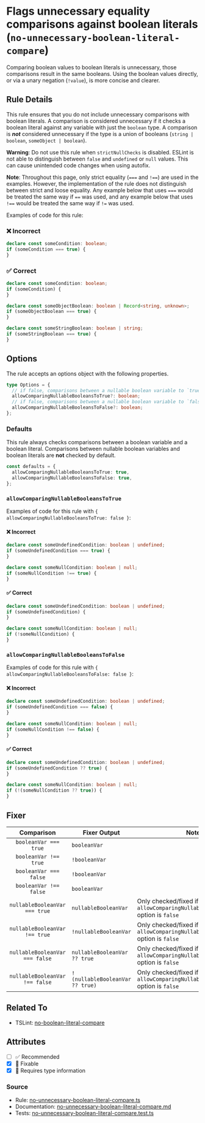 # Flags unnecessary equality comparisons against boolean literals (`no-unnecessary-boolean-literal-compare`)

Comparing boolean values to boolean literals is unnecessary, those comparisons result in the same booleans. Using the boolean values directly, or via a unary negation (`!value`), is more concise and clearer.

## Rule Details

This rule ensures that you do not include unnecessary comparisons with boolean literals.
A comparison is considered unnecessary if it checks a boolean literal against any variable with just the `boolean` type.
A comparison is **_not_** considered unnecessary if the type is a union of booleans (`string | boolean`, `someObject | boolean`).

**Warning**: Do not use this rule when `strictNullChecks` is disabled.
ESLint is not able to distinguish between `false` and `undefined` or `null` values.
This can cause unintended code changes when using autofix.

**Note**: Throughout this page, only strict equality (`===` and `!==`) are
used in the examples. However, the implementation of the rule does not
distinguish between strict and loose equality. Any example below that uses
`===` would be treated the same way if `==` was used, and any example below
that uses `!==` would be treated the same way if `!=` was used.

Examples of code for this rule:

<!--tabs-->

### ❌ Incorrect

```ts
declare const someCondition: boolean;
if (someCondition === true) {
}
```

### ✅ Correct

```ts
declare const someCondition: boolean;
if (someCondition) {
}

declare const someObjectBoolean: boolean | Record<string, unknown>;
if (someObjectBoolean === true) {
}

declare const someStringBoolean: boolean | string;
if (someStringBoolean === true) {
}
```

## Options

The rule accepts an options object with the following properties.

```ts
type Options = {
  // if false, comparisons between a nullable boolean variable to `true` will be checked and fixed
  allowComparingNullableBooleansToTrue?: boolean;
  // if false, comparisons between a nullable boolean variable to `false` will be checked and fixed
  allowComparingNullableBooleansToFalse?: boolean;
};
```

### Defaults

This rule always checks comparisons between a boolean variable and a boolean
literal. Comparisons between nullable boolean variables and boolean literals
are **not** checked by default.

```ts
const defaults = {
  allowComparingNullableBooleansToTrue: true,
  allowComparingNullableBooleansToFalse: true,
};
```

### `allowComparingNullableBooleansToTrue`

Examples of code for this rule with `{ allowComparingNullableBooleansToTrue: false }`:

<!--tabs-->

#### ❌ Incorrect

```ts
declare const someUndefinedCondition: boolean | undefined;
if (someUndefinedCondition === true) {
}

declare const someNullCondition: boolean | null;
if (someNullCondition !== true) {
}
```

#### ✅ Correct

```ts
declare const someUndefinedCondition: boolean | undefined;
if (someUndefinedCondition) {
}

declare const someNullCondition: boolean | null;
if (!someNullCondition) {
}
```

### `allowComparingNullableBooleansToFalse`

Examples of code for this rule with `{ allowComparingNullableBooleansToFalse: false }`:

<!--tabs-->

#### ❌ Incorrect

```ts
declare const someUndefinedCondition: boolean | undefined;
if (someUndefinedCondition === false) {
}

declare const someNullCondition: boolean | null;
if (someNullCondition !== false) {
}
```

#### ✅ Correct

```ts
declare const someUndefinedCondition: boolean | undefined;
if (someUndefinedCondition ?? true) {
}

declare const someNullCondition: boolean | null;
if (!(someNullCondition ?? true)) {
}
```

## Fixer

|           Comparison           | Fixer Output                    | Notes                                                                               |
| :----------------------------: | ------------------------------- | ----------------------------------------------------------------------------------- |
|     `booleanVar === true`      | `booleanVar`                    |                                                                                     |
|     `booleanVar !== true`      | `!booleanVar`                   |                                                                                     |
|     `booleanVar === false`     | `!booleanVar`                   |                                                                                     |
|     `booleanVar !== false`     | `booleanVar`                    |                                                                                     |
| `nullableBooleanVar === true`  | `nullableBooleanVar`            | Only checked/fixed if the `allowComparingNullableBooleansToTrue` option is `false`  |
| `nullableBooleanVar !== true`  | `!nullableBooleanVar`           | Only checked/fixed if the `allowComparingNullableBooleansToTrue` option is `false`  |
| `nullableBooleanVar === false` | `nullableBooleanVar ?? true`    | Only checked/fixed if the `allowComparingNullableBooleansToFalse` option is `false` |
| `nullableBooleanVar !== false` | `!(nullableBooleanVar ?? true)` | Only checked/fixed if the `allowComparingNullableBooleansToFalse` option is `false` |

## Related To

- TSLint: [no-boolean-literal-compare](https://palantir.github.io/tslint/rules/no-boolean-literal-compare)

## Attributes

- [ ] ✅ Recommended
- [x] 🔧 Fixable
- [x] 💭 Requires type information

### Source

- Rule: [no-unnecessary-boolean-literal-compare.ts](https://github.com/typescript-eslint/typescript-eslint/blob/main/packages/eslint-plugin/src/rules/no-unnecessary-boolean-literal-compare.ts)
- Documentation: [no-unnecessary-boolean-literal-compare.md](https://github.com/typescript-eslint/typescript-eslint/blob/main/packages/eslint-plugin/docs/rules/no-unnecessary-boolean-literal-compare.md)
- Tests: [no-unnecessary-boolean-literal-compare.test.ts](https://github.com/typescript-eslint/typescript-eslint/blob/main/packages/eslint-plugin/tests/rules/no-unnecessary-boolean-literal-compare.test.ts)
